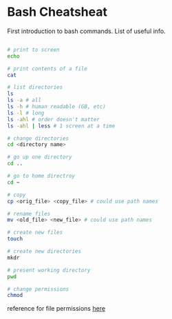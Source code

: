 Bash Cheatsheat
===============

First introduction to bash commands.  List of useful info.

```sh

# print to screen
echo

# print contents of a file
cat

# list directories
ls
ls -a # all
ls -h # human readable (GB, etc)
ls -l # long
ls -ahl # order doesn't matter 
ls -ahl | less # 1 screen at a time

# change directories
cd <directory name>

# go up one directory
cd ..

# go to home directroy
cd ~

# copy
cp <orig_file> <copy_file> # could use path names

# rename files
mv <old_file> <new_file> # could use path names

# create new files
touch

# create new directories
mkdr

# present working directory
pwd

# change permissions
chmod

```
reference for file permissions [here](https://www.linux.com/learn/understanding-linux-file-permissions)